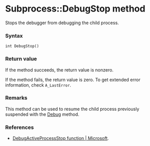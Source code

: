 # Subprocess::DebugStop method

Stops the debugger from debugging the child process.




### Syntax

```
int DebugStop()
```




### Return value

If the method succeeds, the return value is nonzero.

If the method fails, the return value is zero. To get extended error information, check `A_LastError`.




### Remarks

This method can be used to resume the child process previously suspended with the [Debug](Subprocess-Debug.md) method.




### References

- [DebugActiveProcessStop function | Microsoft](https://msdn.microsoft.com/en-us/library/windows/desktop/ms679296.aspx).
